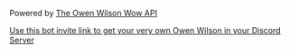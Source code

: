 ﻿Powered by [The Owen Wilson Wow API](https://owen-wilson-wow-api.onrender.com/)

[Use this bot invite link to get your very own Owen Wilson in your Discord Server](https://discord.com/api/oauth2/authorize?client_id=969882004688633866&permissions=34816&scope=bot)
